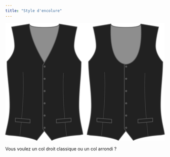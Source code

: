 ```yaml
---
title: "Style d'encolure"
---
```


![Style devant](frontstyle.svg)

Vous voulez un col droit classique ou un col arrondi ?




